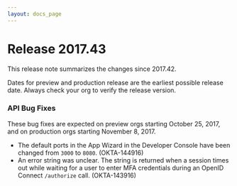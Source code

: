 ```yaml
---
layout: docs_page
---
```


# Release 2017.43

This release note summarizes the changes since 2017.42.

Dates for preview and production release are the earliest possible release date. Always check your org to verify the release version.

### API Bug Fixes

These bug fixes are expected on preview orgs starting October 25, 2017, and on production orgs starting November 8, 2017.

* The default ports in the App Wizard in the Developer Console have been changed from `3000` to `8080`. (OKTA-144916)
* An error string was unclear. The string is returned when a session times out while waiting for a user to enter MFA credentials during an OpenID Connect `/authorize` call. (OKTA-143916)
